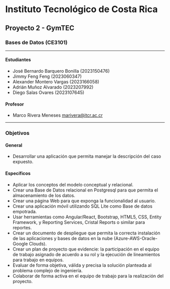 # Instituto Tecnológico de Costa Rica

## Proyecto 2 - GymTEC

### Bases de Datos (CE3101)

---

#### Estudiantes

- José Bernardo Barquero Bonilla (2023150476)
- Jimmy Feng Feng (2023060347)
- Alexander Montero Vargas (2023166058)
- Adrián Muñoz Alvarado (2023207992)
- Diego Salas Ovares (2023107645)

#### Profesor

- Marco Rivera Meneses <marivera@itcr.ac.cr>

---

### Objetivos

#### General

- Desarrollar una aplicación que permita manejar la descripción del caso expuesto.

#### Específicos

- Aplicar los conceptos del modelo conceptual y relacional.
- Crear una Base de Datos relacional en Postgresql para que permita el almacenamiento de los datos.
- Crear una página Web para que exponga la funcionalidad al usuario.
- Crear una aplicación móvil utilizando SQL Lite como Base de datos empotrada.
- Usar herramientas como Angular/React, Bootstrap, HTML5, CSS, Entity Framework, y Reporting
Services, Cristal Reports o similar para reportes.
- Crear un documento de despliegue que permita la correcta instalación de las aplicaciones y bases
de datos en la nube (Azure-AWS-Oracle-Google Clouds).
- Crear un plan de proyecto que evidencie: la participación en el equipo de trabajo asignado de
acuerdo a su rol y la ejecución de lineamientos para trabajo en equipos.
- Evaluar de forma objetiva, válida y precisa la solución planteada al problema complejo de
ingeniería.
- Colaborar de forma activa en el equipo de trabajo para la realización del proyecto.
